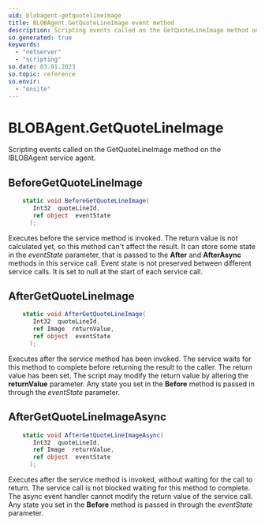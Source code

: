 ```yaml
---
uid: blobagent-getquotelineimage
title: BLOBAgent.GetQuoteLineImage event method
description: Scripting events called on the GetQuoteLineImage method on the BLOBAgent service agent.
so.generated: true
keywords:
  - "netserver"
  - "scripting"
so.date: 03.01.2023
so.topic: reference
so.envir:
  - "onsite"
---
```

# BLOBAgent.GetQuoteLineImage

Scripting events called on the <see cref='M:SuperOffice.CRM.Services.IBLOBAgent.GetQuoteLineImage'>GetQuoteLineImage</see> method on the <see cref='IBLOBAgent'>IBLOBAgent</see>  service agent.

## BeforeGetQuoteLineImage
```cs
    static void BeforeGetQuoteLineImage(
       Int32  quoteLineId,
       ref object  eventState
      );
```
Executes before the service method is invoked.
The return value is not calculated yet, so this method can't affect the result.
It can store some state in the *eventState* parameter, that is passed to the **After** and **AfterAsync** methods in this service call.
Event state is not preserved between different service calls. It is set to null at the start of each service call.
## AfterGetQuoteLineImage
```cs
    static void AfterGetQuoteLineImage(
       Int32  quoteLineId,
       ref Image  returnValue,
       ref object  eventState
      );
```
Executes after the service method has been invoked. The service waits for this method to complete before returning the result to the caller.
The return value has been set. The script may modify the return value by altering the **returnValue** parameter.
Any state you set in the **Before** method is passed in through the *eventState* parameter.
## AfterGetQuoteLineImageAsync
```cs
    static void AfterGetQuoteLineImageAsync(
       Int32  quoteLineId,
       ref Image  returnValue,
       ref object  eventState
      );
```
Executes after the service method is invoked, without waiting for the call to return.
The service call is not blocked waiting for this method to complete.
The async event handler cannot modify the return value of the service call.
Any state you set in the **Before** method is passed in through the *eventState* parameter.

